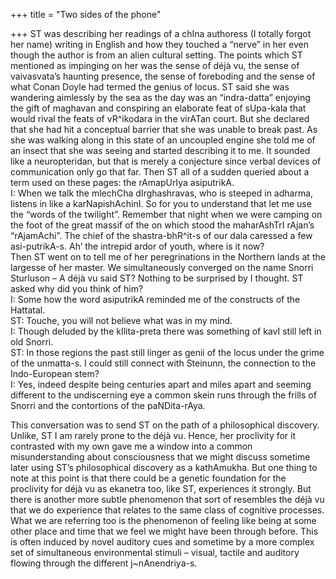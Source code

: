 +++
title = "Two sides of the phone"

+++
ST was describing her readings of a chIna authoress (I totally forgot
her name) writing in English and how they touched a “nerve” in her even
though the author is from an alien cultural setting. The points which ST
mentioned as impinging on her was the sense of déjà vu, the sense of
vaivasvata’s haunting presence, the sense of foreboding and the sense of
what Conan Doyle had termed the genius of locus. ST said she was
wandering aimlessly by the sea as the day was an “indra-datta” enjoying
the gift of maghavan and conspiring an elaborate feat of sUpa-kala that
would rival the feats of vR^ikodara in the virATan court. But she
declared that she had hit a conceptual barrier that she was unable to
break past. As she was walking along in this state of an uncoupled
engine she told me of an insect that she was seeing and started
describing it to me. It sounded like a neuropteridan, but that is merely
a conjecture since verbal devices of communication only go that far.
Then ST all of a sudden queried about a term used on these pages: the
rAmapUrIya asiputrikA.  
I: When we talk the mlechCha dIrghashravas, who is steeped in adharma,
listens in like a karNapishAchinI. So for you to understand that let me
use the “words of the twilight”. Remember that night when we were
camping on the foot of the great massif of the on which stood the
maharAshTrI rAjan’s “rAjamAchi”. The chief of the shastra-bhR^it-s of
our dala caressed a few asi-putrikA-s. Ah’ the intrepid ardor of youth,
where is it now?  
Then ST went on to tell me of her peregrinations in the Northern lands
at the largesse of her master. We simultaneously converged on the name
Snorri Sturluson – A déjà vu said ST? Nothing to be surprised by I
thought. ST asked why did you think of him?  
I: Some how the word asiputrikA reminded me of the constructs of the
Hattatal.  
ST: Touche, you will not believe what was in my mind.  
I: Though deluded by the kIlita-preta there was something of kavI still
left in old Snorri.  
ST: In those regions the past still linger as genii of the locus under
the grime of the unmatta-s. I could still connect with Steinunn, the
connection to the Indo-European stem?  
I: Yes, indeed despite being centuries apart and miles apart and seeming
different to the undiscerning eye a common skein runs through the frills
of Snorri and the contortions of the paNDita-rAya.

This conversation was to send ST on the path of a philosophical
discovery. Unlike, ST I am rarely prone to the déjà vu. Hence, her
proclivity for it contrasted with my own gave me a window into a common
misunderstanding about consciousness that we might discuss sometime
later using ST’s philosophical discovery as a kathAmukha. But one thing
to note at this point is that there could be a genetic foundation for
the proclivity for déjà vu as ekanetra too, like ST, experiences it
strongly. But there is another more subtle phenomenon that sort of
resembles the déjà vu that we do experience that relates to the same
class of cognitive processes. What we are referring too is the
phenomenon of feeling like being at some other place and time that we
feel we might have been through before. This is often induced by novel
auditory cues and sometime by a more complex set of simultaneous
environmental stimuli – visual, tactile and auditory flowing through the
different j\~nAnendriya-s.
